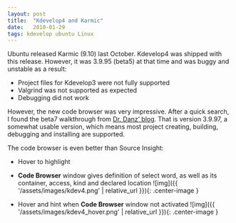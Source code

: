 ```yaml
---
layout: post
title:  "Kdevelop4 and Karmic"
date:   2010-01-29
tags: kdevelop ubuntu Linux
---
```

Ubuntu released Karmic (9.10) last October. Kdevelop4 was shipped with this release. However, it was 3.9.95 (beta5) at that time and was buggy and unstable as a result:

+ Project files for Kdevelop3 were not fully supported
+ Valgrind was not supported as expected
+ Debugging did not work

However, the new code browser was very impressive. After a quick search, I found the beta7 walkthrough from [Dr. Danz’ blog](http://blogs.fsfe.org/drdanz/?p=110). That is version 3.9.97, a somewhat usable version, which means most project creating, building, debugging and installing are supported.

The code browser is even better than Source Insight:

+ Hover to highlight
+ **Code Browser** window gives definition of select word, as well as its container, access, kind and declared location
![img]({{ '/assets/images/kdev4.png' | relative_url }}){: .center-image }

+ Hover and hint when **Code Browser** window not activated
![img]({{ '/assets/images/kdev4_hover.png' | relative_url }}){: .center-image }
